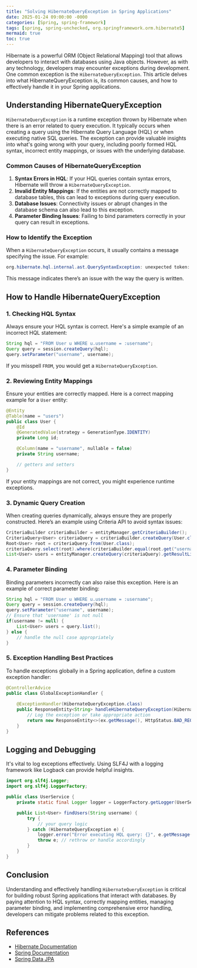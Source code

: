 ```yaml
---
title: "Solving HibernateQueryException in Spring Applications"
date: 2025-01-24 09:00:00 -0000
categories: [Spring, spring-framework]
tags: [spring, spring-unchecked, org.springframework.orm.hibernate5]
mermaid: true
toc: true
---
```



Hibernate is a powerful ORM (Object Relational Mapping) tool that allows developers to interact with databases using Java objects. However, as with any technology, developers may encounter exceptions during development. One common exception is the `HibernateQueryException`. This article delves into what HibernateQueryException is, its common causes, and how to effectively handle it in your Spring applications.

## Understanding HibernateQueryException

`HibernateQueryException` is a runtime exception thrown by Hibernate when there is an error related to query execution. It typically occurs when creating a query using the Hibernate Query Language (HQL) or when executing native SQL queries. The exception can provide valuable insights into what's going wrong with your query, including poorly formed HQL syntax, incorrect entity mappings, or issues with the underlying database.

### Common Causes of HibernateQueryException

1. **Syntax Errors in HQL**: If your HQL queries contain syntax errors, Hibernate will throw a `HibernateQueryException`.
2. **Invalid Entity Mappings**: If the entities are not correctly mapped to database tables, this can lead to exceptions during query execution.
3. **Database Issues**: Connectivity issues or abrupt changes in the database schema can also lead to this exception.
4. **Parameter Binding Issues**: Failing to bind parameters correctly in your query can result in exceptions.

### How to Identify the Exception

When a `HibernateQueryException` occurs, it usually contains a message specifying the issue. For example:

```java
org.hibernate.hql.internal.ast.QuerySyntaxException: unexpected token: from
```

This message indicates there’s an issue with the way the query is written.

## How to Handle HibernateQueryException

### 1. Checking HQL Syntax

Always ensure your HQL syntax is correct. Here's a simple example of an incorrect HQL statement:

```java
String hql = "FROM User u WHERE u.username = :username";
Query query = session.createQuery(hql);
query.setParameter("username", username);
```

If you misspell `FROM`, you would get a `HibernateQueryException`.

### 2. Reviewing Entity Mappings

Ensure your entities are correctly mapped. Here is a correct mapping example for a `User` entity:

```java
@Entity
@Table(name = "users")
public class User {
    @Id
    @GeneratedValue(strategy = GenerationType.IDENTITY)
    private Long id;

    @Column(name = "username", nullable = false)
    private String username;

    // getters and setters
}
```

If your entity mappings are not correct, you might experience runtime exceptions. 

### 3. Dynamic Query Creation

When creating queries dynamically, always ensure they are properly constructed. Here’s an example using Criteria API to avoid syntax issues:

```java
CriteriaBuilder criteriaBuilder = entityManager.getCriteriaBuilder();
CriteriaQuery<User> criteriaQuery = criteriaBuilder.createQuery(User.class);
Root<User> root = criteriaQuery.from(User.class);
criteriaQuery.select(root).where(criteriaBuilder.equal(root.get("username"), username));
List<User> users = entityManager.createQuery(criteriaQuery).getResultList();
```

### 4. Parameter Binding

Binding parameters incorrectly can also raise this exception. Here is an example of correct parameter binding:

```java
String hql = "FROM User u WHERE u.username = :username";
Query query = session.createQuery(hql);
query.setParameter("username", username);
// Ensure that 'username' is not null
if(username != null) {
    List<User> users = query.list();
} else {
    // handle the null case appropriately
}
```

### 5. Exception Handling Best Practices

To handle exceptions globally in a Spring application, define a custom exception handler:

```java
@ControllerAdvice
public class GlobalExceptionHandler {
  
    @ExceptionHandler(HibernateQueryException.class)
    public ResponseEntity<String> handleHibernateQueryException(HibernateQueryException ex) {
        // Log the exception or take appropriate action
        return new ResponseEntity<>(ex.getMessage(), HttpStatus.BAD_REQUEST);
    }
}
```

## Logging and Debugging

It's vital to log exceptions effectively. Using SLF4J with a logging framework like Logback can provide helpful insights. 

```java
import org.slf4j.Logger;
import org.slf4j.LoggerFactory;

public class UserService {
    private static final Logger logger = LoggerFactory.getLogger(UserService.class);

    public List<User> findUsers(String username) {
        try {
            // your query logic
        } catch (HibernateQueryException e) {
            logger.error("Error executing HQL query: {}", e.getMessage());
            throw e; // rethrow or handle accordingly
        }
    }
}
```

## Conclusion

Understanding and effectively handling `HibernateQueryException` is critical for building robust Spring applications that interact with databases. By paying attention to HQL syntax, correctly mapping entities, managing parameter binding, and implementing comprehensive error handling, developers can mitigate problems related to this exception. 

## References
- [Hibernate Documentation](https://docs.jboss.org/hibernate/orm/current/userguide/html_single/Hibernate_User_Guide.html)
- [Spring Documentation](https://spring.io/guides)
- [Spring Data JPA](https://spring.io/projects/spring-data-jpa)